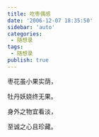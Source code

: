 ```yaml
---
title: 吃枣偶感                      
date: '2006-12-07 18:35:50'
sidebar: 'auto'
categories:
 - 随想录
tags:
 - 随想录
publish: true
---
```


枣花虽小果实荫，

牡丹妖娆终无果。

身外之物宜看淡，

至诚之心且珍藏。
